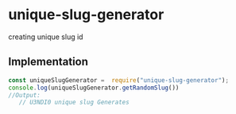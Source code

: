 # unique-slug-generator
creating unique slug id
## Implementation
```Javascript
const uniqueSlugGenerator =  require("unique-slug-generator");
console.log(uniqueSlugGenerator.getRandomSlug())
//Output:
   // U3NDI0 unique slug Generates
```
